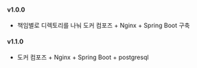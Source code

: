 #### v1.0.0

* 책임별로 디렉토리를 나눠 도커 컴포즈 + Nginx + Spring Boot 구축 

#### v1.1.0

* 도커 컴포즈 + Nginx + Spring Boot + postgresql
